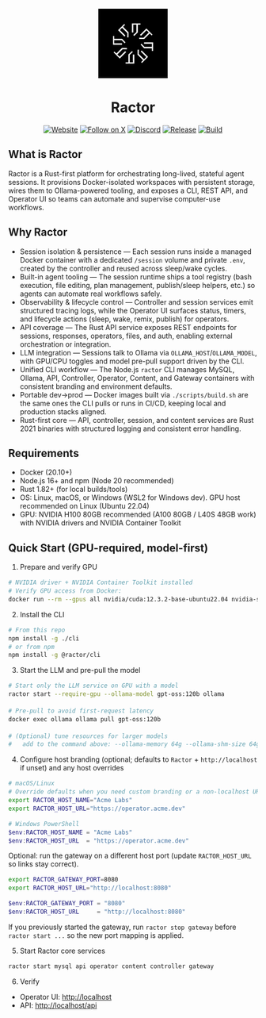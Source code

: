 <p align="center">
  <img src="assets/logo.png" alt="Ractor logo" width="140" />
</p>
<h1 align="center">Ractor</h1>

<p align="center">
  <a href="https://ractorlabs.com/"><img src="https://img.shields.io/badge/website-ractorlabs.com-0A66C2?logo=google-chrome&logoColor=white" alt="Website" /></a>
  <a href="https://x.com/ractorlabs"><img src="https://img.shields.io/badge/Follow-@ractorlabs-000000?logo=x&logoColor=white" alt="Follow on X" /></a>
  <a href="https://discord.gg/jTpP6PgZtt"><img src="https://img.shields.io/badge/Discord-join-5865F2?logo=discord&logoColor=white" alt="Discord" /></a>
  <a href="https://github.com/Ractorlabs/ractor/releases"><img src="https://img.shields.io/github/v/release/Ractorlabs/ractor?display_name=tag&sort=semver" alt="Release" /></a>
  <a href="https://github.com/Ractorlabs/ractor/actions/workflows/build.yml"><img src="https://github.com/Ractorlabs/ractor/actions/workflows/build.yml/badge.svg" alt="Build" /></a>

</p>

## What is Ractor

Ractor is a Rust-first platform for orchestrating long-lived, stateful agent sessions. It provisions Docker-isolated workspaces with persistent storage, wires them to Ollama-powered tooling, and exposes a CLI, REST API, and Operator UI so teams can automate and supervise computer-use workflows.

## Why Ractor

- Session isolation & persistence — Each session runs inside a managed Docker container with a dedicated `/session` volume and private `.env`, created by the controller and reused across sleep/wake cycles.
- Built-in agent tooling — The session runtime ships a tool registry (bash execution, file editing, plan management, publish/sleep helpers, etc.) so agents can automate real workflows safely.
- Observability & lifecycle control — Controller and session services emit structured tracing logs, while the Operator UI surfaces status, timers, and lifecycle actions (sleep, wake, remix, publish) for operators.
- API coverage — The Rust API service exposes REST endpoints for sessions, responses, operators, files, and auth, enabling external orchestration or integration.
- LLM integration — Sessions talk to Ollama via `OLLAMA_HOST`/`OLLAMA_MODEL`, with GPU/CPU toggles and model pre-pull support driven by the CLI.
- Unified CLI workflow — The Node.js `ractor` CLI manages MySQL, Ollama, API, Controller, Operator, Content, and Gateway containers with consistent branding and environment defaults.
- Portable dev→prod — Docker images built via `./scripts/build.sh` are the same ones the CLI pulls or runs in CI/CD, keeping local and production stacks aligned.
- Rust-first core — API, controller, session, and content services are Rust 2021 binaries with structured logging and consistent error handling.

## Requirements

- Docker (20.10+)
- Node.js 16+ and npm (Node 20 recommended)
- Rust 1.82+ (for local builds/tools)
- OS: Linux, macOS, or Windows (WSL2 for Windows dev). GPU host recommended on Linux (Ubuntu 22.04)
- GPU: NVIDIA H100 80GB recommended (A100 80GB / L40S 48GB work) with NVIDIA drivers and NVIDIA Container Toolkit

## Quick Start (GPU-required, model-first)

1) Prepare and verify GPU

```bash
# NVIDIA driver + NVIDIA Container Toolkit installed
# Verify GPU access from Docker:
docker run --rm --gpus all nvidia/cuda:12.3.2-base-ubuntu22.04 nvidia-smi
```

2) Install the CLI

```bash
# From this repo
npm install -g ./cli
# or from npm
npm install -g @ractor/cli
```

3) Start the LLM and pre-pull the model

```bash
# Start only the LLM service on GPU with a model
ractor start --require-gpu --ollama-model gpt-oss:120b ollama

# Pre-pull to avoid first-request latency
docker exec ollama ollama pull gpt-oss:120b

# (Optional) tune resources for larger models
#   add to the command above: --ollama-memory 64g --ollama-shm-size 64g --ollama-context-length 131072
```

4) Configure host branding (optional; defaults to `Ractor` + `http://localhost` if unset) and any host overrides

```bash
# macOS/Linux
# Override defaults when you need custom branding or a non-localhost URL
export RACTOR_HOST_NAME="Acme Labs"
export RACTOR_HOST_URL="https://operator.acme.dev"
```

```powershell
# Windows PowerShell
$env:RACTOR_HOST_NAME = "Acme Labs"
$env:RACTOR_HOST_URL  = "https://operator.acme.dev"
```

Optional: run the gateway on a different host port (update `RACTOR_HOST_URL` so links stay correct).

```bash
export RACTOR_GATEWAY_PORT=8080
export RACTOR_HOST_URL="http://localhost:8080"
```

```powershell
$env:RACTOR_GATEWAY_PORT = "8080"
$env:RACTOR_HOST_URL     = "http://localhost:8080"
```

If you previously started the gateway, run `ractor stop gateway` before `ractor start ...` so the new port mapping is applied.

5) Start Ractor core services

```bash
ractor start mysql api operator content controller gateway
```

6) Verify

- Operator UI: <http://localhost>
- API:  <http://localhost/api>
